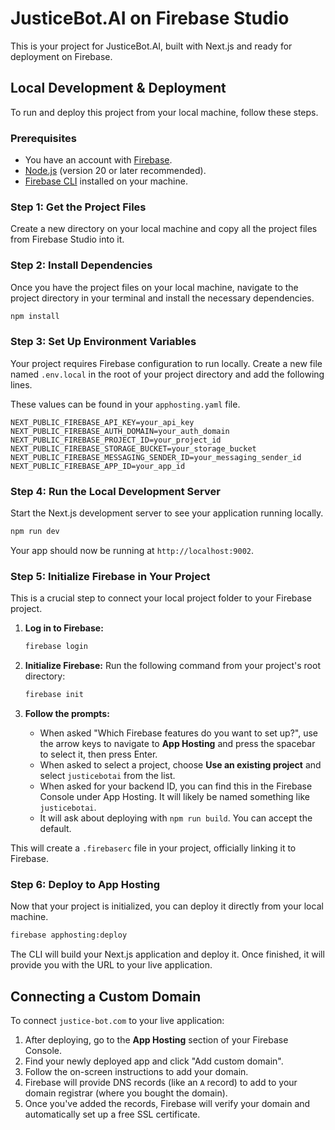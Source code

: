 # JusticeBot.AI on Firebase Studio

This is your project for JusticeBot.AI, built with Next.js and ready for deployment on Firebase.

## Local Development & Deployment

To run and deploy this project from your local machine, follow these steps.

### Prerequisites

*   You have an account with [Firebase](https://firebase.google.com/).
*   [Node.js](https://nodejs.org/) (version 20 or later recommended).
*   [Firebase CLI](https://firebase.google.com/docs/cli#install-cli-npm) installed on your machine.

### Step 1: Get the Project Files

Create a new directory on your local machine and copy all the project files from Firebase Studio into it.

### Step 2: Install Dependencies

Once you have the project files on your local machine, navigate to the project directory in your terminal and install the necessary dependencies.

```bash
npm install
```

### Step 3: Set Up Environment Variables

Your project requires Firebase configuration to run locally. Create a new file named `.env.local` in the root of your project directory and add the following lines.

These values can be found in your `apphosting.yaml` file.

```
NEXT_PUBLIC_FIREBASE_API_KEY=your_api_key
NEXT_PUBLIC_FIREBASE_AUTH_DOMAIN=your_auth_domain
NEXT_PUBLIC_FIREBASE_PROJECT_ID=your_project_id
NEXT_PUBLIC_FIREBASE_STORAGE_BUCKET=your_storage_bucket
NEXT_PUBLIC_FIREBASE_MESSAGING_SENDER_ID=your_messaging_sender_id
NEXT_PUBLIC_FIREBASE_APP_ID=your_app_id
```

### Step 4: Run the Local Development Server

Start the Next.js development server to see your application running locally.

```bash
npm run dev
```

Your app should now be running at `http://localhost:9002`.

### Step 5: Initialize Firebase in Your Project

This is a crucial step to connect your local project folder to your Firebase project.

1.  **Log in to Firebase:**
    ```bash
    firebase login
    ```

2.  **Initialize Firebase:**
    Run the following command from your project's root directory:
    ```bash
    firebase init
    ```

3.  **Follow the prompts:**
    *   When asked "Which Firebase features do you want to set up?", use the arrow keys to navigate to **App Hosting** and press the spacebar to select it, then press Enter.
    *   When asked to select a project, choose **Use an existing project** and select `justicebotai` from the list.
    *   When asked for your backend ID, you can find this in the Firebase Console under App Hosting. It will likely be named something like `justicebotai`.
    *   It will ask about deploying with `npm run build`. You can accept the default.

This will create a `.firebaserc` file in your project, officially linking it to Firebase.

### Step 6: Deploy to App Hosting

Now that your project is initialized, you can deploy it directly from your local machine.

```bash
firebase apphosting:deploy
```

The CLI will build your Next.js application and deploy it. Once finished, it will provide you with the URL to your live application.

## Connecting a Custom Domain

To connect `justice-bot.com` to your live application:

1.  After deploying, go to the **App Hosting** section of your Firebase Console.
2.  Find your newly deployed app and click "Add custom domain".
3.  Follow the on-screen instructions to add your domain.
4.  Firebase will provide DNS records (like an `A` record) to add to your domain registrar (where you bought the domain).
5.  Once you've added the records, Firebase will verify your domain and automatically set up a free SSL certificate.
